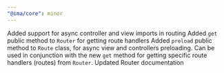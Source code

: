 ```yaml
---
"@ima/core": minor
---
```


Added support for async controller and view imports in routing
Added `get` public method to `Router` for getting route handlers
Added `preload` public method to `Route` class, for async view and controllers preloading. Can be used in conjunction with the new `get` method for getting specific route handlers (routes) from `Router`.
Updated Router documentation
